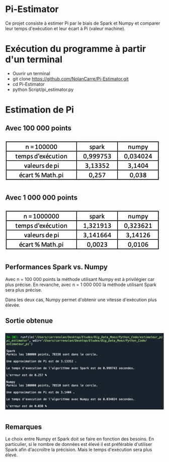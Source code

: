 # Pi-Estimator
Ce projet consiste à estimer Pi par le biais de Spark et Numpy et comparer leur temps d'exécution et leur écart à Pi (valeur machine).

# Exécution du programme à partir d'un terminal
 - Ouvrir un terminal
 - git clone https://github.com/NolanCarre/Pi-Estimator.git
 - cd Pi-Estimator 
 - python Script/pi_estimator.py

# Estimation de Pi 
## Avec 100 000 points
<img src="Output/tab_100000.png" 
  style="float: center; margin-right: 10px; margin-top: 10px; margin-bottom: 10px;" />

## Avec 1 000 000 points
<img src="Output/tab_1000000.png" 
  style="float: center; margin-right: 10px; margin-top: 10px; margin-bottom: 10px;" />
  
## Performances Spark vs. Numpy
Avec n = 100 000 points la méthode utilisant Numpy est à privilégier car plus précise.
En revanche, avec n = 1 000 000 la méthode utilisant Spark sera plus précise.

Dans les deux cas, Numpy permet d'obtenir une vitesse d'exécution plus élevée.

## Sortie obtenue
<img src="Output/Capture_output_spider.png" 
  style="float: center; margin-right: 10px; margin-top: 10px; margin-bottom: 10px;" />
  

## Remarques
Le choix entre Numpy et Spark doit se faire en fonction des besoins. En particulier, si le nombre de données est élevé il est préférable d'utiliser Spark afin d'accroître la précision. Mais le temps d'exécution sera plus élevé.

